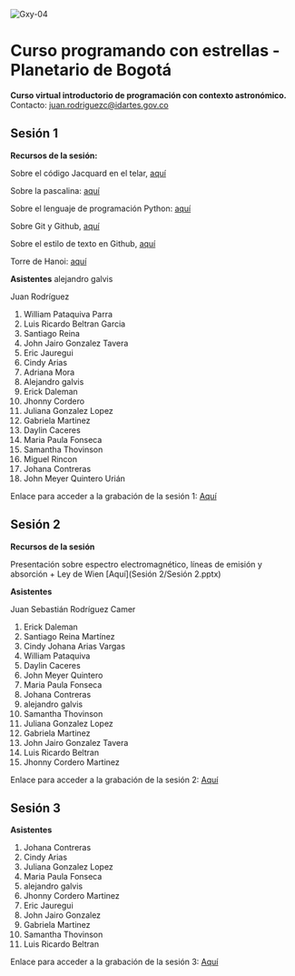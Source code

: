 ![Gxy-04](https://github.com/user-attachments/assets/ccdb8969-ceb2-4ed6-b000-edb2d102fb15)

# Curso programando con estrellas - Planetario de Bogotá
**Curso virtual introductorio de programación con contexto astronómico.**
Contacto: juan.rodriguezc@idartes.gov.co

## Sesión 1

**Recursos de la sesión:**

Sobre el código Jacquard en el telar, [aquí](https://youtu.be/pzYucg3Tmho?t=78)

Sobre la pascalina: [aquí](https://youtu.be/ck5XzpaqU-c?t=174)

Sobre el lenguaje de programación Python: [aquí](https://docs.python.org/es/3/tutorial/)

Sobre Git y Github, [aquí](https://docs.github.com/es/get-started/start-your-journey/about-github-and-git)

Sobre el estilo de texto en Github, [aquí](https://docs.github.com/es/get-started/writing-on-github/getting-started-with-writing-and-formatting-on-github/basic-writing-and-formatting-syntax)

Torre de Hanoi: [aquí](https://www.geogebra.org/m/NqyWJVra)

**Asistentes**
alejandro galvis

Juan Rodríguez 


1. William Pataquiva Parra
2. Luis Ricardo Beltran Garcia
3. Santiago Reina
4. John Jairo Gonzalez Tavera
5. Eric Jauregui
6. Cindy Arias
7. Adriana Mora
8. Alejandro galvis
9. Erick Daleman
10. Jhonny Cordero
11. Juliana Gonzalez Lopez
12. Gabriela Martinez
13. Daylin Caceres
14. Maria Paula Fonseca
15. Samantha Thovinson
16. Miguel Rincon
17. Johana Contreras
18. John Meyer Quintero Urián

Enlace para acceder a la grabación de la sesión 1: [Aquí](https://drive.google.com/file/d/19JrX4_Q60OTXSYWIqDNrLy3dqjmgnKaS/view)


## Sesión 2

**Recursos de la sesión**

Presentación sobre espectro electromagnético, líneas de emisión y absorción + Ley de Wien [Aquí](Sesión 2/Sesión 2.pptx) 

**Asistentes**

Juan Sebastián Rodríguez Camer
1. Erick Daleman
2. Santiago Reina Martínez
3. Cindy Johana Arias Vargas
4. William Pataquiva
5. Daylin Caceres
6. John Meyer Quintero
7. Maria Paula Fonseca
8. Johana Contreras
9. alejandro galvis
10. Samantha Thovinson
11. Juliana Gonzalez Lopez
12. Gabriela Martinez
13. John Jairo Gonzalez Tavera
14. Luis Ricardo Beltran
15. Jhonny Cordero Martinez

Enlace para acceder a la grabación de la sesión 2: [Aquí](https://drive.google.com/file/d/1SYOK431C2JDILTl2wZwEo25JCskaRkSe/view?usp=drivesdk)

## Sesión 3

**Asistentes**
1. Johana Contreras 
2. Cindy Arias
3. Juliana Gonzalez Lopez
4. Maria Paula Fonseca
5. alejandro galvis
6. Jhonny Cordero Martinez
7. Eric Jauregui
8. John Jairo Gonzalez
9. Gabriela Martinez
10. Samantha Thovinson
11. Luis Ricardo Beltran

Enlace para acceder a la grabación de la sesión 3: [Aquí](https://drive.google.com/file/d/1voIXVXpyeHBLo9JGHXiD7V_AGUNdeDlB/view)

